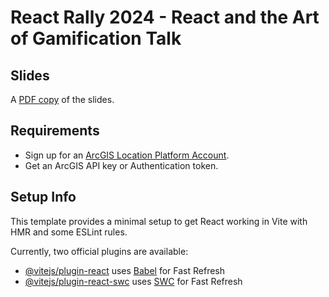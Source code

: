 # React Rally 2024 - React and the Art of Gamification Talk

## Slides
A [PDF copy](https://github.com/cyatteau/React-Rally-2024-Gamification/blob/master/Gamification-Presentation-PDF.pdf) of the slides.

## Requirements <a name="req"></a>
- Sign up for an [ArcGIS Location Platform Account](https://location.arcgis.com/sign-up/).
- Get an ArcGIS API key or Authentication token.

## Setup Info

This template provides a minimal setup to get React working in Vite with HMR and some ESLint rules.

Currently, two official plugins are available:

- [@vitejs/plugin-react](https://github.com/vitejs/vite-plugin-react/blob/main/packages/plugin-react/README.md) uses [Babel](https://babeljs.io/) for Fast Refresh
- [@vitejs/plugin-react-swc](https://github.com/vitejs/vite-plugin-react-swc) uses [SWC](https://swc.rs/) for Fast Refresh
